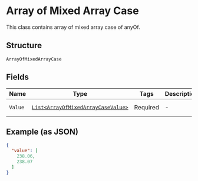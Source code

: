 
# Array of Mixed Array Case

This class contains array of mixed array case of anyOf.

## Structure

`ArrayOfMixedArrayCase`

## Fields

| Name | Type | Tags | Description | Getter | Setter |
|  --- | --- | --- | --- | --- | --- |
| `Value` | [`List<ArrayOfMixedArrayCaseValue>`]($m/ArrayOfMixedArrayCaseValue) | Required | - | List<ArrayOfMixedArrayCaseValue> getValue() | setValue(List<ArrayOfMixedArrayCaseValue> value) |

## Example (as JSON)

```json
{
  "value": [
    238.06,
    238.07
  ]
}
```

